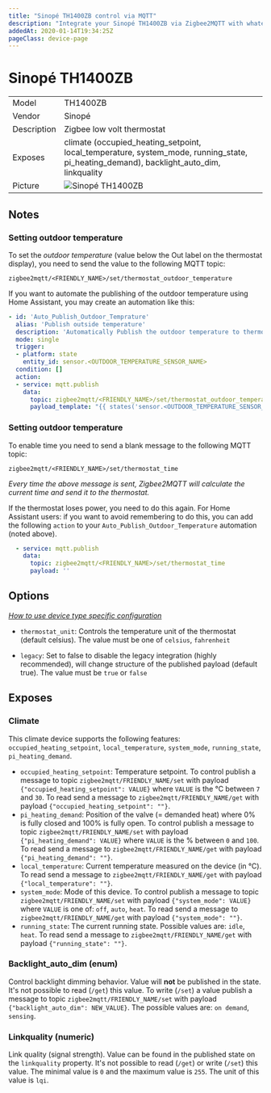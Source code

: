 ```yaml
---
title: "Sinopé TH1400ZB control via MQTT"
description: "Integrate your Sinopé TH1400ZB via Zigbee2MQTT with whatever smart home infrastructure you are using without the vendor's bridge or gateway."
addedAt: 2020-01-14T19:34:25Z
pageClass: device-page
---
```


<!-- !!!! -->
<!-- ATTENTION: This file is auto-generated through docgen! -->
<!-- You can only edit the "Notes"-Section between the two comment lines "Notes BEGIN" and "Notes END". -->
<!-- Do not use h1 or h2 heading within "## Notes"-Section. -->
<!-- !!!! -->

# Sinopé TH1400ZB

|     |     |
|-----|-----|
| Model | TH1400ZB  |
| Vendor  | Sinopé  |
| Description | Zigbee low volt thermostat |
| Exposes | climate (occupied_heating_setpoint, local_temperature, system_mode, running_state, pi_heating_demand), backlight_auto_dim, linkquality |
| Picture | ![Sinopé TH1400ZB](https://www.zigbee2mqtt.io/images/devices/TH1400ZB.jpg) |


<!-- Notes BEGIN: You can edit here. Add "## Notes" headline if not already present. -->
## Notes


### Setting outdoor temperature
To set the *outdoor temperature* (value below the Out label on the thermostat display), you need to send the value to the following MQTT
topic:

```
zigbee2mqtt/<FRIENDLY_NAME>/set/thermostat_outdoor_temperature
```

If you want to automate the publishing of the outdoor temperature using Home Assistant, you may create an automation like this:

``` yaml
- id: 'Auto_Publish_Outdoor_Temprature'
  alias: 'Publish outside temperature'
  description: 'Automatically Publish the outdoor temperature to thermostats'
  mode: single
  trigger:
  - platform: state
    entity_id: sensor.<OUTDOOR_TEMPERATURE_SENSOR_NAME>
  condition: []
  action:
  - service: mqtt.publish
    data:
      topic: zigbee2mqtt/<FRIENDLY_NAME>/set/thermostat_outdoor_temperature
      payload_template: "{{ states('sensor.<OUTDOOR_TEMPERATURE_SENSOR_NAME>') }}"
```

### Setting outdoor temperature
To enable time you need to send a blank message to the following MQTT topic:

```
zigbee2mqtt/<FRIENDLY_NAME>/set/thermostat_time
```

*Every time the above message is sent, Zigbee2MQTT will calculate the current time and send it to the thermostat.*

If the thermostat loses power, you need to do this again. For Home Assistant users: if you want to avoid remembering to do this, you can
add the following `action` to your `Auto_Publish_Outdoor_Temperature` automation (noted above).

``` yaml
  - service: mqtt.publish
    data:
      topic: zigbee2mqtt/<FRIENDLY_NAME>/set/thermostat_time
      payload: ''
```
<!-- Notes END: Do not edit below this line -->


## Options
*[How to use device type specific configuration](../guide/configuration/devices-groups.md#specific-device-options)*

* `thermostat_unit`: Controls the temperature unit of the thermostat (default celsius). The value must be one of `celsius`, `fahrenheit`

* `legacy`: Set to false to disable the legacy integration (highly recommended), will change structure of the published payload (default true). The value must be `true` or `false`


## Exposes

### Climate 
This climate device supports the following features: `occupied_heating_setpoint`, `local_temperature`, `system_mode`, `running_state`, `pi_heating_demand`.
- `occupied_heating_setpoint`: Temperature setpoint. To control publish a message to topic `zigbee2mqtt/FRIENDLY_NAME/set` with payload `{"occupied_heating_setpoint": VALUE}` where `VALUE` is the °C between `7` and `30`. To read send a message to `zigbee2mqtt/FRIENDLY_NAME/get` with payload `{"occupied_heating_setpoint": ""}`.
- `pi_heating_demand`: Position of the valve (= demanded heat) where 0% is fully closed and 100% is fully open. To control publish a message to topic `zigbee2mqtt/FRIENDLY_NAME/set` with payload `{"pi_heating_demand": VALUE}` where `VALUE` is the % between `0` and `100`. To read send a message to `zigbee2mqtt/FRIENDLY_NAME/get` with payload `{"pi_heating_demand": ""}`.
- `local_temperature`: Current temperature measured on the device (in °C). To read send a message to `zigbee2mqtt/FRIENDLY_NAME/get` with payload `{"local_temperature": ""}`.
- `system_mode`: Mode of this device. To control publish a message to topic `zigbee2mqtt/FRIENDLY_NAME/set` with payload `{"system_mode": VALUE}` where `VALUE` is one of: `off`, `auto`, `heat`. To read send a message to `zigbee2mqtt/FRIENDLY_NAME/get` with payload `{"system_mode": ""}`.
- `running_state`: The current running state. Possible values are: `idle`, `heat`. To read send a message to `zigbee2mqtt/FRIENDLY_NAME/get` with payload `{"running_state": ""}`.

### Backlight_auto_dim (enum)
Control backlight dimming behavior.
Value will **not** be published in the state.
It's not possible to read (`/get`) this value.
To write (`/set`) a value publish a message to topic `zigbee2mqtt/FRIENDLY_NAME/set` with payload `{"backlight_auto_dim": NEW_VALUE}`.
The possible values are: `on demand`, `sensing`.

### Linkquality (numeric)
Link quality (signal strength).
Value can be found in the published state on the `linkquality` property.
It's not possible to read (`/get`) or write (`/set`) this value.
The minimal value is `0` and the maximum value is `255`.
The unit of this value is `lqi`.

